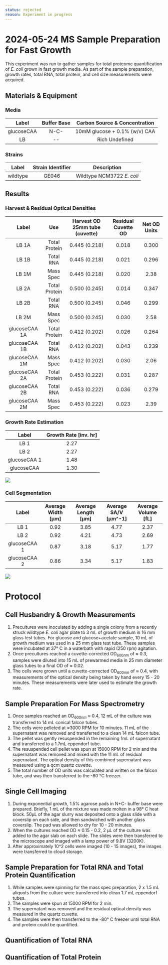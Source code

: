 ```yaml
---
status: rejected
reason: Experiment in progress
---
```


# 2024-05-24 MS Sample Preparation for Fast Growth 
This experiment was run to gather samples for total proteome quantification of 
*E. coli* grown in fast growth media. As part of the sample preparation,
growth rates, total RNA, total protein, and cell size measurements were acquired.


## Materials & Equipment
### Media

| **Label** | **Buffer Base** | **Carbon Source & Concentration** |
|:--:|:--:|:--:|
| glucoseCAA | N-C- | 10mM glucose + 0.1% (w/v) CAA|
| LB | -- | Rich Undefined | 

### Strains
|**Label**|**Strain Identifier**|**Description**|
|:--:|:--:|:--:|
|wildtype | GE046 | Wildtype NCM3722 *E. coli*|

## Results

### Harvest & Residual Optical Densities
|**Label**| **Use**| **Harvest OD 25mm tube (cuvette)**| **Residual Cuvette OD**| **Net OD Units**|
|:--:|:--:|:--:|:--:|:--:|
|LB 1A | Total Protein |0.445 (0.218) | 0.018 | 0.300 |
|LB 1B | Total RNA |0.445 (0.218) | 0.021 | 0.296 |
|LB 1M | Mass Spec |0.445 (0.218) | 0.020 | 2.38 |
|LB 2A | Total Protein | 0.500 (0.245) | 0.014 | 0.347 |
|LB 2B | Total RNA | 0.500 (0.245) | 0.046 | 0.299 |
|LB 2M | Mass Spec | 0.500 (0.245) | 0.030 | 2.58 | 
|glucoseCAA 1A | Total Protein |0.412 (0.202) | 0.026 | 0.264 |
|glucoseCAA 1B | Total RNA |0.412 (0.202) | 0.043 | 0.239|
|glucoseCAA 1M | Mass Spec |0.412 (0.202) | 0.030 | 2.06 |
|glucoseCAA 2A | Total Protein | 0.453 (0.222) | 0.031 | 0.287 |
|glucoseCAA 2B | Total RNA | 0.453 (0.222) | 0.036 | 0.279 |
|glucoseCAA 2M | Mass Spec| 0.453 (0.222) | 0.023 | 2.39|

### Growth Rate Estimation
|**Label** | **Growth Rate [inv. hr]** |
|:--:|:--:|
| LB 1 | 2.27 | 
| LB 2 | 2.27 | 
| glucoseCAA 1 | 1.48 |
| glucoseCAA | 1.30|

![](viz/2024-05-24_r1_growth_curves.png)

### Cell Segmentation
|**Label**| **Average Width [µm]** | **Average Length [µm]** | **Average SA/V [µm^-1]** | **Average Volume [fL]**|
|:--:|:--:|:--:|:--:|:--:|
| LB 1 | 0.92 | 3.85  | 4.77 | 2.37 |
| LB 2 | 0.92 | 4.21 | 4.73 | 2.69 |
| glucoseCAA 1 | 0.87 | 3.18 | 5.17 | 1.77 | 
| glucoseCAA 2 | 0.86  | 3.34 | 5.17 | 1.83 |


![](./viz/2024-05-24_r1_size_cdfs.png)

# Protocol
## Cell Husbandry & Growth Measurements
1. Precultures were inoculated by adding a single colony from a recently struck 
wildtype *E. coli* agar plate to 3 mL of growth medium in 16 mm glass test tubes.
For glucose and glucose+acetate sample, 10 mL of growth medium was used in a 25 mm 
glass test tube. These samples were incubated at 37° C in a waterbath with rapid (250 rpm) agitation.
2. Once precultures reached a cuvette-corrected OD$_{600nm}$ of ≈ 0.3, samples 
were diluted into 15 mL of prewarmed media in 25 mm diameter glass tubes to a final
OD of ≈ 0.02.
3. The cells were grown until a cuvette-corrected OD$_{600nm}$ of ≈ 0.4, with 
measurements of the optical density being taken by hand every 15 - 20 minutes. These 
measurements were later used to estimate the growth rate. 

## Sample Preparation For Mass Spectrometry
1. Once samples reached an OD$_{600nm}$ ≈ 0.4, 12 mL of the culture was transferred 
to 14 mL conical falcon tubes. 
2. The cells were pelleted at ≈3000 RPM for 10 minutes. 11 mL of the supernatant 
was removed and transferred to a clean 14 mL falcon tube. 
3. The pellet was gently resuspended in the remaining 1mL of supernatant and transferred
to a 1.7mL eppendorf tube.
4. The resuspended cell pellet was spun at 15000 RPM for 2 min and the supernatant 
was removed and mixed with the 11 mL of residual supernatant.  The optical density 
of this combined supernatant was measured using a qcm quartz cuvette.
5. The total number of OD units was calculated and written on the falcon tube, 
and was then transferred to the -80 °C freezer. 

## Single Cell Imaging 
1. During exponential growth, 1.5% agarose pads in N+C- buffer base were prepared. 
Briefly, 1 mL of the mixture was made molten in a 98° C heat block. 50µL of the
agar slurry was deposited onto a glass slide with a coverslip on each side, and 
then sandwiched with another glass coverslip. The pad was allowed to dry for 10 - 
20 minutes.
2. When the cultures reached OD ≈ 0.15 - 0.2, 2 µL of the culture was added 
to  the agar slab on each slide. The slides were then transferred to the 
microscope and imaged with a lamp power of 9.8V (3200K).
3. After approximately 10^2 cells were imaged (10 - 15 images), the images were 
transferred to cloud storage.

## Sample Preparation for Total RNA and Total Protein Quantification 
1. While samples were spinning for the mass spec preparation, 2 x 1.5 mL aliquots 
from the culture were transferred into clean 1.7 mL eppendorf tubes.  
2. The samples were spun at 15000 RPM for 2 min. 
3. The supernatant was removed and the residual optical density was measured 
in the quartz cuvette. 
4. The samples were then transferred to the -80° C freezer until total RNA 
and protein could be quantified. 

## Quantification of Total RNA


## Quantification of Total Protein
